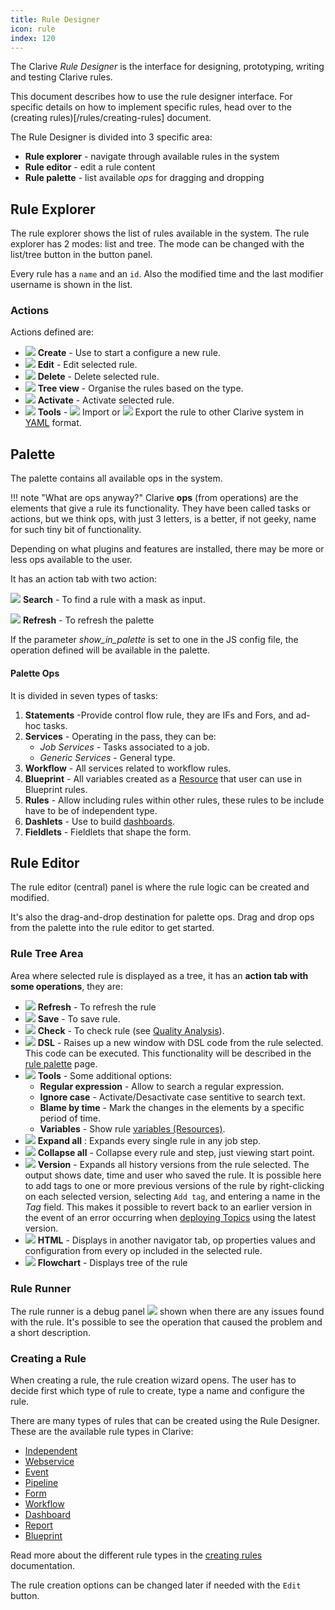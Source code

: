 ```yaml
---
title: Rule Designer
icon: rule
index: 120
---
```


The Clarive *Rule Designer* is the interface for designing, prototyping,
writing and testing Clarive rules.

This document describes how to use the rule designer interface.
For specific details on how to implement specific rules, head
over to the (creating rules)[/rules/creating-rules] document.

The Rule Designer is divided into 3 specific area:

- __Rule explorer__ - navigate through available rules in the system
- __Rule editor__ - edit a rule content
- __Rule palette__ - list available _ops_ for dragging and dropping

## Rule Explorer

The rule explorer shows the list of rules available in the
system. The rule explorer has 2 modes: list and tree.
The mode can be changed with the list/tree button
in the button panel.

Every rule has a `name` and an `id`.
Also the modified time and the last modifier username
is shown in the list.

### Actions

Actions defined are:

- ![](/static/images/icons/add.svg) **Create** - Use to start a configure a new rule.
- ![](/static/images/icons/edit.svg) **Edit** - Edit selected rule.
- ![](/static/images/icons/delete.svg) **Delete** - Delete selected rule.
- ![](/static/images/icons/catalog-folder.svg) **Tree view** - Organise the rules based on the type.
- ![](/static/images/icons/restart-new.svg) **Activate** - Activate selected rule.
- ![](/static/images/icons/exports.svg) **Tools** - ![](/static/images/icons/import.svg) Import or
  ![](/static/images/icons/export.svg) Export the rule to other Clarive system in [YAML](/concepts/yaml) format.

## Palette

The palette contains all available ops in the system.

!!! note "What are ops anyway?"
   Clarive __ops__ (from operations) are the elements that give a rule its
   functionality. They have been called tasks or actions, but we think ops,
   with just 3 letters, is a better, if not geeky, name for such tiny bit of
   functionality.

Depending on what plugins and features are installed,
there may be more or less ops available to the user.

It has an action tab with two action:

![](/static/images/icons/search-small.svg) **Search** - To find a rule with a mask as input.

![](/static/images/icons/refresh.svg) **Refresh** - To refresh the palette

If the parameter *show_in_palette* is set to one in the JS config file, the operation defined will be available in the
palette.

#### Palette Ops

It is divided in seven types of tasks:

1. **Statements** -Provide control flow rule, they are IFs and Fors, and ad- hoc tasks.
2. **Services** - Operating in the pass,  they can be:
   - *Job Services* - Tasks associated to a job.
   - *Generic Services* - General type.
3. **Workflow** - All services related to workflow rules.
4. **Blueprint** - All variables created as a [Resource](/concepts/variable) that user can use in Blueprint rules.
5. **Rules** - Allow including rules within other rules, these rules to be include have to be of independent type.
6. **Dashlets** - Use to build [dashboards](/concepts/dashboards).
7. **Fieldlets** - Fieldlets that shape the form.

## Rule Editor

The rule editor (central) panel is where the rule logic
can be created and modified.

It's also the drag-and-drop destination for palette ops.
Drag and drop ops from the palette into the rule editor to get
started.

### Rule Tree Area

Area where selected rule is displayed as a tree, it has an **action tab with some operations**, they are:

- ![](/static/images/icons/refresh.svg) **Refresh** - To refresh the rule
- ![](/static/images/icons/save.svg) **Save** - To save rule.
- ![](/static/images/icons/ok.svg) **Check** - To check rule (see [Quality Analysis](/concepts/rule-quality-analysis)).
- ![](/static/images/icons/edit.svg) **DSL** - Raises up a new window with DSL code from the rule selected. This code
  can be executed. This functionality will be described in the [rule palette](/ee/rules/rule-palette) page.
- ![](/static/images/icons/wrench.svg) **Tools** - Some additional options:
   - **Regular expression** - Allow to search a regular expression.
   - **Ignore case** - Activate/Desactivate case sentitive to search text.
   - **Blame by time** - Mark the changes in the elements by a specific period of time.
   - **Variables** - Show rule [variables (Resources)](/concepts/variable).
- ![](/static/images/icons/expandall.svg) **Expand all** : Expands every single rule in any job step.
- ![](/static/images/icons/collapseall.svg) **Collapse all** - Collapse every rule and step, just viewing start point.
- ![](/static/images/icons/slot.svg) **Version** - Expands all history versions from the rule selected. The output shows
  date, time and user who saved the rule. It is possible here to add tags to one or more previous versions of the rule
by right-clicking on each selected version, selecting `Add tag`, and entering a name in the *Tag* field. This makes it
possible to revert back to an earlier version in the event of an error occurring when [deploying
Topics](/getting-started/deploy-topics) using the latest version.
- ![](/static/images/icons/logo-html.svg) **HTML** - Displays in another navigator tab, op properties values and
  configuration from every op included in the selected rule.
- ![](/static/images/icons/workflow.svg) **Flowchart** - Displays tree of the rule

### Rule Runner

The rule runner is a debug panel ![](/static/images/icons/debug-view.svg) shown
when there are any issues found with the rule. It's possible to see the operation
that caused the problem and a short description.

### Creating a Rule

When creating a rule, the rule creation wizard opens.
The user has to decide first which type of rule to create,
type a name and configure the rule.

There are many types of rules that can be created using the Rule Designer.
These are the available rule types in Clarive:

- [Independent](/ee/rules/independent)
- [Webservice](/ee/rules/webservice)
- [Event](/ee/rules/event)
- [Pipeline](/ee/rules/pipeline)
- [Form](/ee/rules/form)
- [Workflow](/ee/rules/workflow)
- [Dashboard](/ee/rules/dashboard)
- [Report](/ee/rules/report)
- [Blueprint](/ee/rules/blueprint)

Read more about the different rule types in the [creating rules](/ee/rules/creating-rules)
documentation.

The rule creation options can be changed later if needed with the
`Edit` button.
